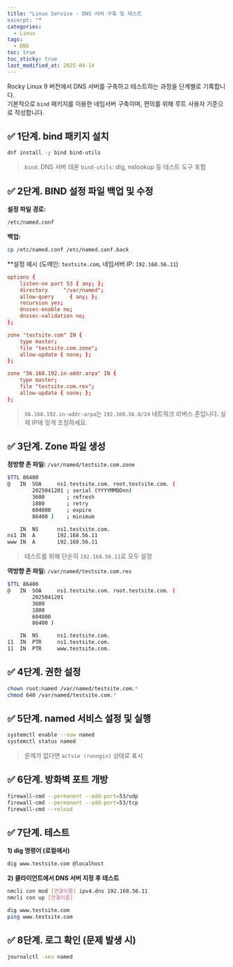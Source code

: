```yaml
---
title: "Linux Service - DNS 서버 구축 및 테스트
excerpt: ""
categories:
  - Linux 
tags:
  - DNS
toc: true
toc_sticky: true
last_modified_at: 2025-04-14
---
```


Rocky Linux 9 버전에서 DNS 서버를 구축하고 테스트하는 과정을 단계별로 기록합니다.   
기본적으로 `bind` 패키지를 이용한 네임서버 구축이며, 편의를 위해 루트 사용자 기준으로 작성합니다.

## ✅ 1단계. bind 패키지 설치

```bash
dnf install -y bind bind-utils
```
> `bind`: DNS 서버 데몬
> `bind-utils`: dig, nslookup 등 테스트 도구 포함

## ✅ 2단계. BIND 설정 파일 백업 및 수정

**설정 파일 경로:**
```bash
/etc/named.conf
```

**백업:**
```bash
cp /etc/named.conf /etc/named.conf.back
```

**설정 예시 (도메인: `testsite.com`, 네임서버 IP: `192.168.56.11`)
```conf
options {
    listen-on port 53 { any; };
    directory     "/var/named";
    allow-query     { any; };
    recursion yes;
    dnssec-enable no;
    dnssec-validation no;
};

zone "testsite.com" IN {
    type master;
    file "testsite.com.zone";
    allow-update { none; };
};

zone "56.168.192.in-addr.arpa" IN {
    type master;
    file "testsite.com.rev";
    allow-update { none; };
};
```
> `56.168.192.in-addr-arpa`는 `192.168.56.0/24` 네트워크 리버스 존입니다.
> 실제 IP에 맞게 조정하세요.

## ✅ 3단계. Zone 파일 생성

**정방향 존 파일:** `/var/named/testsite.com.zone`
```bash
$TTL 86400
@   IN  SOA     ns1.testsite.com. root.testsite.com. (
        2025041201 ; serial (YYYYMMDDnn)
        3600       ; refresh
        1800       ; retry
        604800     ; expire
        86400 )    ; minimum

    IN  NS      ns1.testsite.com.
ns1 IN  A       192.168.56.11
www IN  A       192.168.56.11
```
> 테스트를 위해 단순히 `192.168.56.11`로 모두 설정

**역방향 존 파일:** `/var/named/testsite.com.rev`
```bash
$TTL 86400
@   IN  SOA     ns1.testsite.com. root.testsite.com. (
        2025041201
        3600
        1800
        604800
        86400 )

    IN  NS      ns1.testsite.com.
11  IN  PTR     ns1.testsite.com.
11  IN  PTR     www.testsite.com.
```

## ✅ 4단계. 권한 설정

```bash
chown root:named /var/named/testsite.com.*
chmod 640 /var/named/testsite.com.*
```

## ✅ 5단계. named 서비스 설정 및 실행

```bash
systemctl enable --now named
systemctl status named
```
> 문제가 없다면 `actvie (runngin)` 상태로 표시

## ✅ 6단계. 방화벽 포트 개방

```bash
firewall-cmd --permanent --add-port=53/udp
firewall-cmd --permanent --add-port=53/tcp
firewall-cmd --reload
```

## ✅ 7단계. 테스트

**1) dig 명령어 (로컬에서)**
```bash
dig www.testsite.com @localhost
```

**2) 클라이언트에서 DNS 서버 지정 후 테스트**
```bash
nmcli con mod [연결이름] ipv4.dns 192.168.56.11
nmcli con up [연결이름]

dig www.testsite.com
ping www.testsite.com
```

## ✅ 8단계. 로그 확인 (문제 발생 시) 

```bash
journalctl -xeu named
```

